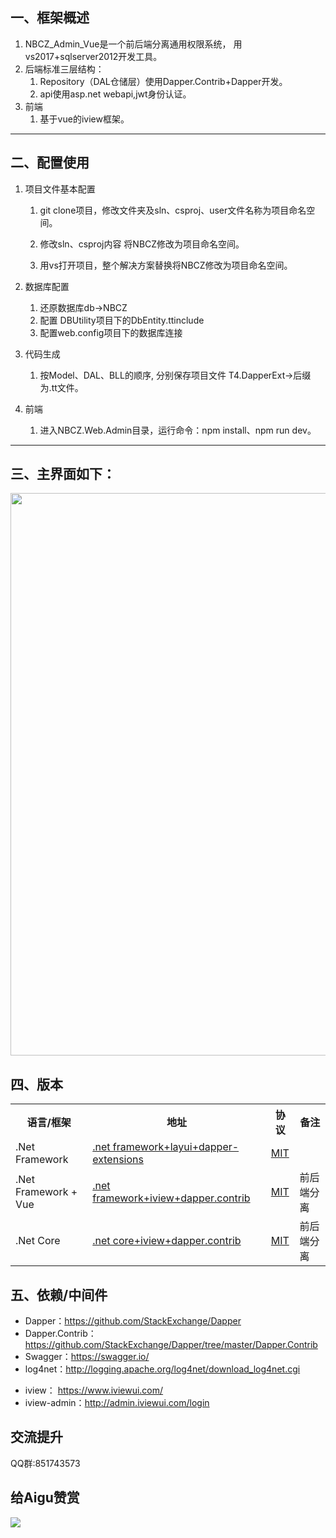 一、框架概述 
-------------
1. NBCZ_Admin_Vue是一个前后端分离通用权限系统， 用vs2017+sqlserver2012开发工具。
2. 后端标准三层结构：
   1. Repository（DAL仓储层）使用Dapper.Contrib+Dapper开发。
   2. api使用asp.net webapi,jwt身份认证。
3. 前端
   1. 基于vue的iview框架。
--------  

二、配置使用
-------------------
1. 项目文件基本配置
    1. git clone项目，修改文件夹及sln、csproj、user文件名称为项目命名空间。

    2. 修改sln、csproj内容 将NBCZ修改为项目命名空间。

    3. 用vs打开项目，整个解决方案替换将NBCZ修改为项目命名空间。

2. 数据库配置
    1. 还原数据库db→NBCZ
    2. 配置 DBUtility项目下的DbEntity.ttinclude
    3. 配置web.config项目下的数据库连接

3. 代码生成
    1. 按Model、DAL、BLL的顺序, 分别保存项目文件 T4.DapperExt→后缀为.tt文件。
	
4. 前端
    1. 进入NBCZ.Web.Admin目录，运行命令：npm install、npm run dev。
----------

三、主界面如下：
---------------
<img src="https://github.com/chi8708/NBCZ_Admin_NetCore/blob/master/main.png" width="900px;">

四、版本
---------------
<table>
<tr><th>语言/框架</th><th>地址</th><th>协议</th><th>备注</th></tr>
<tr>
	<td>.Net Framework</td>
	<td><a href="https://github.com/chi8708/NBCZ_Admin" >.net framework+layui+dapper-extensions</a> </td>
	<td><a href="https://github.com/chi8708/NBCZ_Admin/blob/master/LICENSE" target="_blank" >MIT</a></td>
	<td></td>	
</tr>
<tr>
	<td>.Net Framework + Vue </td>
	<td><a href="https://github.com/chi8708/NBCZ_Admin_Vue" >.net framework+iview+dapper.contrib</a> </td>
	<td><a href="https://github.com/chi8708/NBCZ_Admin_Vue/blob/master/LICENSE" target="_blank" >MIT</a></td>
	<td>前后端分离</td>	
</tr>
<tr>
	<td>.Net Core</td>
	<td><a href="https://github.com/chi8708/NBCZ_Admin_NetCore" >.net core+iview+dapper.contrib</a> </td>
	<td><a href="https://github.com/chi8708/NBCZ_Admin_NetCore/blob/master/LICENSE" target="_blank" >MIT</a></td>
	<td>前后端分离</td>
</tr>
</table>

五、依赖/中间件
--------------------------
- Dapper：https://github.com/StackExchange/Dapper
- Dapper.Contrib：https://github.com/StackExchange/Dapper/tree/master/Dapper.Contrib
- Swagger：https://swagger.io/
- log4net：http://logging.apache.org/log4net/download_log4net.cgi

* iview： https://www.iviewui.com/
* iview-admin：http://admin.iviewui.com/login

交流提升
-------------
QQ群:851743573

给Aigu赞赏
-----------------
<img src="https://github.com/chi8708/NBCZ/blob/master/zs.jpg" />



